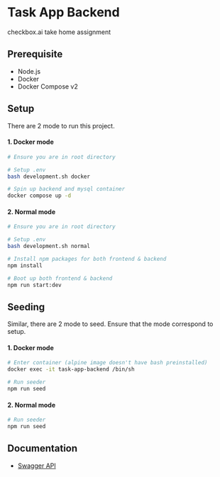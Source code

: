 # Task App Backend
checkbox.ai take home assignment

## Prerequisite
- Node.js
- Docker
- Docker Compose v2

## Setup

There are 2 mode to run this project.

#### 1. Docker mode

```bash
# Ensure you are in root directory

# Setup .env
bash development.sh docker

# Spin up backend and mysql container
docker compose up -d
```

#### 2. Normal mode

```bash
# Ensure you are in root directory

# Setup .env
bash development.sh normal

# Install npm packages for both frontend & backend
npm install

# Boot up both frontend & backend
npm run start:dev
```

## Seeding

Similar, there are 2 mode to seed. Ensure that the mode correspond to setup.

#### 1. Docker mode

```bash
# Enter container (alpine image doesn't have bash preinstalled)
docker exec -it task-app-backend /bin/sh

# Run seeder
npm run seed
```

#### 2. Normal mode

```bash
# Run seeder
npm run seed
```

## Documentation

- [Swagger API](http://localhost:3000/api/)
